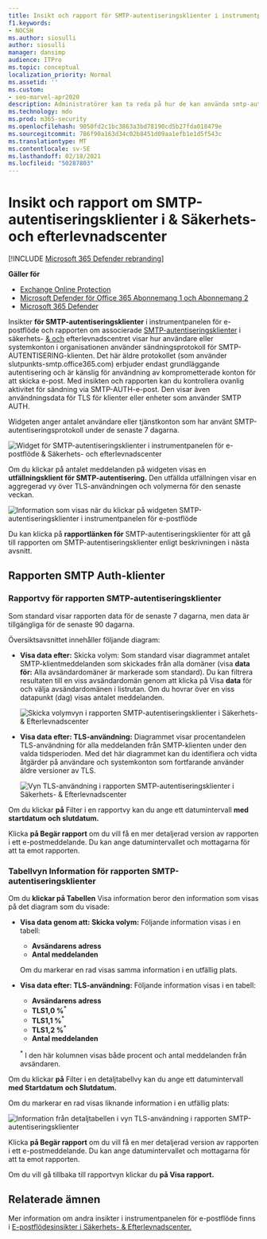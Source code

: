 ```yaml
---
title: Insikt och rapport för SMTP-autentiseringsklienter i instrumentpanelen för e-postflöde
f1.keywords:
- NOCSH
ms.author: siosulli
author: siosulli
manager: dansimp
audience: ITPro
ms.topic: conceptual
localization_priority: Normal
ms.assetid: ''
ms.custom:
- seo-marvel-apr2020
description: Administratörer kan ta reda på hur de kan använda smtp-autentiseringsanalysen och rapporten i instrumentpanelen för e-postflöde i säkerhets- och efterlevnadscentret för & för att övervaka e-postavsändare i organisationen som använder autentiserad SMTP (SMTP AUTH) för att skicka e-postmeddelanden.
ms.technology: mdo
ms.prod: m365-security
ms.openlocfilehash: 9050fd2c1bc3863a3bd78190cd5b27fda018479e
ms.sourcegitcommit: 786f90a163d34c02b8451d09aa1efb1e1d5f543c
ms.translationtype: MT
ms.contentlocale: sv-SE
ms.lasthandoff: 02/18/2021
ms.locfileid: "50287803"
---
```

# <a name="smtp-auth-clients-insight-and-report-in-the-security--compliance-center"></a>Insikt och rapport om SMTP-autentiseringsklienter i & Säkerhets- och efterlevnadscenter

[!INCLUDE [Microsoft 365 Defender rebranding](../includes/microsoft-defender-for-office.md)]

**Gäller för**
- [Exchange Online Protection](exchange-online-protection-overview.md)
- [Microsoft Defender för Office 365 Abonnemang 1 och Abonnemang 2](office-365-atp.md)
- [Microsoft 365 Defender](../mtp/microsoft-threat-protection.md)

Insikter **för SMTP-autentiseringsklienter** i instrumentpanelen för e-postflöde och rapporten om associerade [SMTP-autentiseringsklienter](#smtp-auth-clients-report) i säkerhets- [& och](https://protection.office.com) efterlevnadscentret visar hur användare eller systemkonton i organisationen använder sändningsprotokoll för SMTP-AUTENTISERING-klienten. [](mail-flow-insights-v2.md) Det här äldre protokollet (som använder slutpunkts-smtp.office365.com) erbjuder endast grundläggande autentisering och är känslig för användning av komprometterade konton för att skicka e-post. Med insikten och rapporten kan du kontrollera ovanlig aktivitet för sändning via SMTP-AUTH-e-post. Den visar även användningsdata för TLS för klienter eller enheter som använder SMTP AUTH.

Widgeten anger antalet användare eller tjänstkonton som har använt SMTP-autentiseringsprotokoll under de senaste 7 dagarna.

![Widget för SMTP-autentiseringsklienter i instrumentpanelen för e-postflöde & Säkerhets- och efterlevnadscenter](../../media/mfi-smtp-auth-clients-report-widget.png)

Om du klickar på antalet meddelanden på widgeten visas en **utfällningsklient för SMTP-autentisering.** Den utfällda utfällningen visar en aggregerad vy över TLS-användningen och volymerna för den senaste veckan.

![Information som visas när du klickar på widgeten SMTP-autentiseringsklienter i instrumentpanelen för e-postflöde](../../media/mfi-smtp-auth-clients-report-details.png)

Du kan klicka på **rapportlänken för** SMTP-autentiseringsklienter för att gå till rapporten om SMTP-autentiseringsklienter enligt beskrivningen i nästa avsnitt.

## <a name="smtp-auth-clients-report"></a>Rapporten SMTP Auth-klienter

### <a name="report-view-for-the-smtp-auth-clients-report"></a>Rapportvy för rapporten SMTP-autentiseringsklienter

Som standard visar rapporten data för de senaste 7 dagarna, men data är tillgängliga för de senaste 90 dagarna.

Översiktsavsnittet innehåller följande diagram:

- **Visa data efter:** Skicka volym: Som standard visar diagrammet antalet SMTP-klientmeddelanden som skickades från alla domäner (visa **data för:** Alla avsändardomäner är markerade som standard). Du kan filtrera resultaten till en viss avsändardomän genom att klicka på Visa **data** för och välja avsändardomänen i listrutan. Om du hovrar över en viss datapunkt (dag) visas antalet meddelanden.

  ![Skicka volymvyn i rapporten SMTP-autentiseringsklienter i Säkerhets- & Efterlevnadscenter](../../media/mfi-smtp-auth-clients-report-sending-volume-view.png)

- **Visa data efter: TLS-användning:** Diagrammet visar procentandelen TLS-användning för alla meddelanden från SMTP-klienten under den valda tidsperioden. Med det här diagrammet kan du identifiera och vidta åtgärder på användare och systemkonton som fortfarande använder äldre versioner av TLS.

  ![Vyn TLS-användning i rapporten SMTP-autentiseringsklienter i Säkerhets- & Efterlevnadscenter](../../media/mfi-smtp-auth-clients-report-tls-usage-view.png)

Om du klickar **på** Filter i en rapportvy kan du ange ett datumintervall **med startdatum** **och slutdatum.**

Klicka **på Begär rapport** om du vill få en mer detaljerad version av rapporten i ett e-postmeddelande. Du kan ange datumintervallet och mottagarna för att ta emot rapporten.

### <a name="details-table-view-for-the-smtp-auth-clients-report"></a>Tabellvyn Information för rapporten SMTP-autentiseringsklienter

Om du **klickar på Tabellen** Visa information beror den information som visas på det diagram som du visade:

- **Visa data genom att: Skicka volym:** Följande information visas i en tabell:

  - **Avsändarens adress**
  - **Antal meddelanden**

  Om du markerar en rad visas samma information i en utfällig plats.

- **Visa data efter: TLS-användning:** Följande information visas i en tabell:

  - **Avsändarens adress**
  - **TLS1,0 %**<sup>\*</sup>
  - **TLS1,1 %**<sup>\*</sup>
  - **TLS1,2 %**<sup>\*</sup>
  - **Antal meddelanden**

  <sup>\*</sup> I den här kolumnen visas både procent och antal meddelanden från avsändaren.

Om du klickar **på** Filter i en detaljtabellvy kan du ange ett datumintervall **med Startdatum** **och Slutdatum.**

Om du markerar en rad visas liknande information i en utfällig plats:

![Information från detaljtabellen i vyn TLS-användning i rapporten SMTP-autentiseringsklienter](../../media/mfi-smtp-auth-clients-report-tls-usage-view-view-details-table-details.png)

Klicka **på Begär rapport** om du vill få en mer detaljerad version av rapporten i ett e-postmeddelande. Du kan ange datumintervallet och mottagarna för att ta emot rapporten.

Om du vill gå tillbaka till rapportvyn klickar du **på Visa rapport.**

## <a name="related-topics"></a>Relaterade ämnen

Mer information om andra insikter i instrumentpanelen för e-postflöde finns i [E-postflödesinsikter i Säkerhets- & Efterlevnadscenter.](mail-flow-insights-v2.md)
